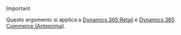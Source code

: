 > [!IMPORTANT]
> Questo argomento si applica a [Dynamics 365 Retail](../index.md) e [Dynamics 365 Commerce (Anteprima)](../../commerce/index.md).
